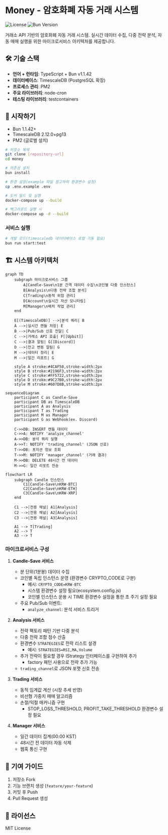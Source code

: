 # Money - 암호화폐 자동 거래 시스템

![License](https://img.shields.io/badge/license-MIT-blue)
![Bun Version](https://img.shields.io/badge/Bun-v1.1.42-ff69b4)

거래소 API 기반의 암호화폐 자동 거래 시스템. 실시간 데이터 수집, 다중 전략 분석, 자동 매매 실행을 위한 마이크로서비스 아키텍처를 제공합니다.

## 🛠 기술 스택
- **언어 + 런타임**: TypeScript + Bun v1.1.42
- **데이터베이스**: TimescaleDB (PostgreSQL 확장)
- **프로세스 관리**: PM2
- **주요 라이브러리**: node-cron
- **테스팅 라이브러리**: testcontainers


## 🚀 시작하기
- Bun 1.1.42+
- TimescaleDB 2.12.0+pg13
- PM2 (글로벌 설치)

```bash
# 저장소 복제
git clone [repository-url]
cd money

# 의존성 설치
bun install

# 환경 설정(example 파일 참고하여 환경변수 설정)
cp .env.example .env

# 도커 빌드 및 실행
docker-compose up --build

# 백그라운드 실행 시
docker-compose up -d --build
```

### 서비스 실행
```bash
# 개발 모드(timescaledb 데이터베이스 로컬 기동 필요)
bun run start:test
```

## 🏗 시스템 아키텍처
```mermaid
graph TD
    subgraph 마이크로서비스 그룹
        A[Candle-Save\n1분 간격 데이터 수집\n코인별 다중 인스턴스]
        B[Analysis\n다중 전략 조합 분석]
        C[Trading\n동적 위험 관리]
        D[Account\n실시간 자산 모니터링]
        M[Manager\n배치 작업 관리]
    end

    E[(TimescaleDB)] -->|분석 쿼리| B
    A -->|실시간 캔들 저장| E
    B -->|Pub/Sub 신호 전달| C
    C -->|거래소 API 호출| F[[Upbit]]
    C -->|결과 알림| G[[Discord]]
    D -->|잔고 변동 알림| G
    M -->|데이터 정리| E
    M -->|일간 리포트| G

    style A stroke:#4CAF50,stroke-width:2px
    style B stroke:#2196F3,stroke-width:2px
    style C stroke:#FF5722,stroke-width:2px
    style D stroke:#9C27B0,stroke-width:2px
    style M stroke:#607D8B,stroke-width:2px
```

```mermaid
sequenceDiagram
    participant C as Candle-Save
    participant DB as TimescaleDB
    participant A as Analysis
    participant T as Trading
    participant M as Manager
    participant G as Webhook(ex. Discord)
    
    C->>DB: INSERT 캔들 데이터
    C->>A: NOTIFY 'analyze_channel'
    A->>DB: 분석 쿼리 실행
    A->>T: NOTIFY 'trading_channel' (JSON 신호)
    T->>DB: 포지션 정보 조회
    T->>M: NOTIFY 'manager_channel' (거래 결과)
    M->>DB: DELETE 48시간 전 데이터
    M->>G: 일간 리포트 전송
```
```mermaid
flowchart LR
    subgraph Candle 인스턴스
        C1[Candle-Save\nKRW-BTC]
        C2[Candle-Save\nKRW-ETH]
        C3[Candle-Save\nKRW-XRP]
    end
    
    C1 -->|전용 채널| A1[Analysis]
    C2 -->|전용 채널| A2[Analysis] 
    C3 -->|전용 채널| A3[Analysis]
    
    A1 --> T[Trading]
    A2 --> T
    A3 --> T
```

### 마이크로서비스 구성
1. **Candle-Save 서비스**
   - 분 단위(1분봉) 데이터 수집
   - 코인별 독립 인스턴스 운영 (환경변수 CRYPTO_CODE로 구분)
     - 예시: `CRYPTO_CODE=KRW-BTC`
     - 시스템 환경변수 설정 필요(ecosystem.config.js)
     - 코인별 인스턴스 운용 시 TIME 환경변수 설정을 통한 초 주기 설정 필요
   - 주요 Pub/Sub 이벤트: 
     - `analyze_channel`: 분석 서비스 트리거

2. **Analysis 서비스**
   - 전략 팩토리 패턴 기반 다중 분석
   - 다중 전략 조합 점수 산출
   - 환경변수 `STRATEGIES`로 전략 리스트 설경
     - 예시: `STRATEGIES=RSI,MA,Volume`
   - 추가 전략이 필요할 경우 IStrategy 인터페이스를 구현하여 추가
     - factory 패턴 사용으로 전략 추가 가능
   - `trading_channel`로 JSON 포맷 신호 전송

3. **Trading 서비스**
   - 동적 임계값 계산 (시장 추세 반영)
   - 비선형 가중치 매매 알고리즘
   - 손절/익절 매커니즘 구현
     - STOP_LOSS_THRESHOLD, PROFIT_TAKE_THRESHOLD 환경변수 설정 필요

4. **Manager 서비스**
   - 일간 데이터 집계(00:00 KST)
   - 48시간 전 데이터 자동 삭제
   - 웹훅 통신 구현

## 🤝 기여 가이드
1. 저장소 Fork
2. 기능 브랜치 생성 (`feature/your-feature`)
3. 커밋 후 Push
4. Pull Request 생성

## 📄 라이선스
MIT License
